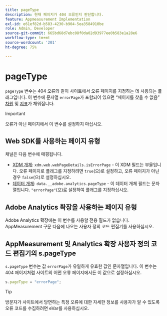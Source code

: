 ```yaml
---
title: pageType
description: 현재 페이지가 404 오류인지 판단합니다.
feature: Appmeasurement Implementation
exl-id: e61ef82d-b583-4230-b904-5ea3584910be
role: Admin, Developer
source-git-commit: 665bd68d7ebc08f0da02d93977ee0b583e1a28e6
workflow-type: tm+mt
source-wordcount: '201'
ht-degree: 75%

---
```


# pageType

`pageType` 변수는 404 오류와 같이 사이트에서 오류 페이지를 지정하는 데 사용되는 플래그입니다. 이 변수에 문자열 `errorPage`가 포함되어 있으면 “페이지를 찾을 수 없음” [차원](/help/components/dimensions/pages-not-found.md) 및 [지표](/help/components/metrics/pages-not-found.md)가 채워집니다.

>[!IMPORTANT]
>
>오류가 아닌 페이지에서 이 변수를 설정하지 마십시오.

## Web SDK를 사용하는 페이지 유형

채널은 다음 변수에 매핑됩니다.

* [XDM 개체](/help/implement/aep-edge/xdm-var-mapping.md): `xdm.web.webPageDetails.isErrorPage` - 이 XDM 필드는 부울입니다. 오류 페이지로 플래그를 지정하려면 `true`(으)로 설정하고, 오류 페이지가 아닌 경우 `false`(으)로 설정하십시오.
* [데이터 개체](/help/implement/aep-edge/data-var-mapping.md): `data.__adobe.analytics.pageType` - 이 데이터 개체 필드는 문자열입니다. `"errorPage"`(으)로 설정하여 플래그를 지정하십시오.

## Adobe Analytics 확장을 사용하는 페이지 유형

Adobe Analytics 확장에는 이 변수를 사용할 전용 필드가 없습니다. AppMeasurement 구문 다음에 나오는 사용자 정의 코드 편집기를 사용하십시오.

## AppMeasurement 및 Analytics 확장 사용자 정의 코드 편집기의 s.pageType

`s.pageType` 변수는 값 `errorPage`가 유일하게 유효한 값인 문자열입니다. 이 변수는 404 페이지처럼 사이트의 어떤 오류 페이지에서든 이 값으로 설정하십시오.

```js
s.pageType = "errorPage";
```

>[!TIP]
>
>방문자가 사이트에서 당면하는 특정 오류에 대한 자세한 정보를 사용자가 알 수 있도록 오류 코드를 수집하려면 eVar를 사용하십시오.
